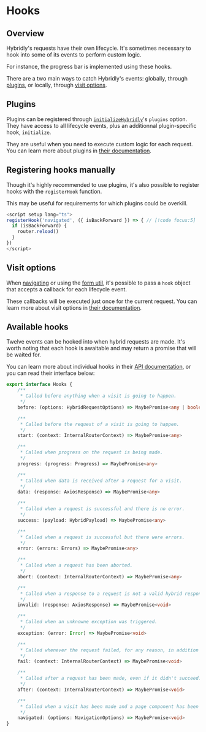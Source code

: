 # Hooks

## Overview

Hybridly's requests have their own lifecycle. It's sometimes necessary to hook into some of its events to perform custom logic.

For instance, the progress bar is implemented using these hooks.

There are a two main ways to catch Hybridly's events: globally, through [plugins](./plugins.md), or locally, through [visit options](../api/router/utils.md).

## Plugins

Plugins can be registered through [`initializeHybridly`](../api/vue/index.md)'s `plugins` option. They have access to all lifecycle events, plus an additionnal plugin-specific hook, `initialize`.

They are useful when you need to execute custom logic for each request. You can learn more about plugins in [their documentation](./plugins.md).

## Registering hooks manually

Though it's highly recommended to use plugins, it's also possible to register hooks with the `registerHook` function.

This may be useful for requirements for which plugins could be overkill.

```ts
<script setup lang="ts">
registerHook('navigated', ({ isBackForward }) => { // [!code focus:5]
  if (isBackForward) {
    router.reload()
  }
})
</script>
```

## Visit options

When [navigating](./navigation.md) or using the [form util](./forms.md), it's possible to pass a `hook` object that accepts a callback for each lifecycle event.

These callbacks will be executed just once for the current request. You can learn more about visit options in [their documentation](../api/router/utils.md).

## Available hooks

Twelve events can be hooked into when hybrid requests are made. It's worth noting that each hook is awaitable and may return a promise that will be waited for.

You can learn more about individual hooks in their [API documentation](../api/router/utils.md), or you can read their interface below:

```ts
export interface Hooks {
	/**
	 * Called before anything when a visit is going to happen.
	 */
	before: (options: HybridRequestOptions) => MaybePromise<any | boolean>

	/**
	 * Called before the request of a visit is going to happen.
	 */
	start: (context: InternalRouterContext) => MaybePromise<any>

	/**
	 * Called when progress on the request is being made.
	 */
	progress: (progress: Progress) => MaybePromise<any>

	/**
	 * Called when data is received after a request for a visit.
	 */
	data: (response: AxiosResponse) => MaybePromise<any>

	/**
	 * Called when a request is successful and there is no error.
	 */
	success: (payload: HybridPayload) => MaybePromise<any>

	/**
	 * Called when a request is successful but there were errors.
	 */
	error: (errors: Errors) => MaybePromise<any>

	/**
	 * Called when a request has been aborted.
	 */
	abort: (context: InternalRouterContext) => MaybePromise<any>

	/**
	 * Called when a response to a request is not a valid hybrid response.
	 */
	invalid: (response: AxiosResponse) => MaybePromise<void>

	/**
	 * Called when an unknowne exception was triggered.
	 */
	exception: (error: Error) => MaybePromise<void>

	/**
	 * Called whenever the request failed, for any reason, in addition to other hooks.
	 */
	fail: (context: InternalRouterContext) => MaybePromise<void>

	/**
	 * Called after a request has been made, even if it didn't succeed.
	 */
	after: (context: InternalRouterContext) => MaybePromise<void>

	/**
	 * Called when a visit has been made and a page component has been navigated to.
	 */
	navigated: (options: NavigationOptions) => MaybePromise<void>
}
```
